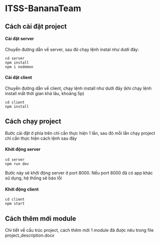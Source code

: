# ITSS-BananaTeam

## Cách cài đặt project

#### Cài đặt server

Chuyển đường dẫn về server, sau đó chạy lệnh instal như dưới đây:

```shell
cd server
npm install
npm i nodemon
```

#### Cài đặt client

Chuyển đường dẫn về client, chạy lệnh install như dưới đây (khi chạy lệnh install mất thời gian khá lâu, khoảng 5p)

```shell
cd client
npm install
```

## Cách chạy project

Bước cài đặt ở phía trên chỉ cần thực hiện 1 lần, sau đó mỗi lần chạy project chỉ cần thực hiện cách lệnh sau đây

#### Khởi động server

```shell
cd server
npm run dev
```

Bước này sẽ khởi động server ở port 8000. Nếu port 8000 đã có app khác sử dụng, hệ thống sẽ báo lỗi

#### Khởi động client

```shell
cd client
npm start
```

## Cách thêm mới module

Chi tiết về cấu trúc project, cách thêm mới 1 module đã được nêu trong file project_description.docx
